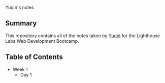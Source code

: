 Yuqin's notes

## Summary 

This repository contains all of the notes taken by [Yuqin](https://github.com/YuqinHu) for the Lighthouse Labs Web Development Bootcamp.

## Table of Contents
* Week 1
  * Day 1